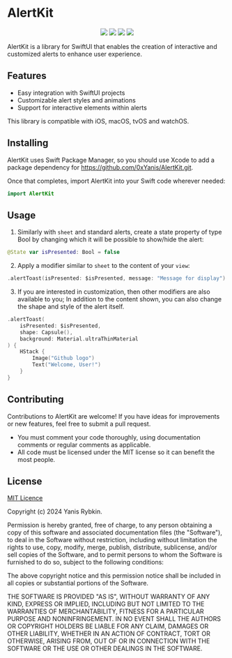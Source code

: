 # AlertKit

<p align="center">
    <img src="https://img.shields.io/badge/iOS-15.0+-27ae60.svg" />
    <img src="https://img.shields.io/badge/macOS-13.0+-2980b9.svg" />
    <img src="https://img.shields.io/badge/tvOS-15.0+-8e44ad.svg" />
    <img src="https://img.shields.io/badge/watchOS-8.0+-c0392b.svg" />
</p>

AlertKit is a library for SwiftUI that enables the creation of interactive and customized alerts to enhance user experience.

## Features

- Easy integration with SwiftUI projects
- Customizable alert styles and animations
- Support for interactive elements within alerts

This library is compatible with iOS, macOS, tvOS and watchOS.


## Installing

AlertKit uses Swift Package Manager, so you should use Xcode to add a package dependency for <https://github.com/0xYanis/AlertKit.git>.

Once that completes, import AlertKit into your Swift code wherever needed:

```swift
import AlertKit
```

## Usage

1. Similarly with `sheet` and standard alerts, create a state property of type Bool by changing which it will be possible to show/hide the alert:

```swift
@State var isPresented: Bool = false
```

2. Apply a modifier similar to `sheet` to the content of your `view`:

```swift
.alertToast(isPresented: $isPresented, message: "Message for display")
```

3. If you are interested in customization, then other modifiers are also available to you; In addition to the content shown, you can also change the shape and style of the alert itself.

```swift
.alertToast(
    isPresented: $isPresented,
    shape: Capsule(),
    background: Material.ultraThinMaterial
) {
    HStack {
        Image("Github logo")
        Text("Welcome, User!")
    }
}
```

## Contributing

Contributions to AlertKit are welcome! If you have ideas for improvements or new features, feel free to submit a pull request.

- You must comment your code thoroughly, using documentation comments or regular comments as applicable.
- All code must be licensed under the MIT license so it can benefit the most people.

## License

[MIT Licence](https://github.com/0xYanis/AlertKit/blob/main/LICENSE)

Copyright (c) 2024 Yanis Rybkin.

Permission is hereby granted, free of charge, to any person obtaining a copy of this software and associated documentation files (the "Software"), to deal in the Software without restriction, including without limitation the rights to use, copy, modify, merge, publish, distribute, sublicense, and/or sell copies of the Software, and to permit persons to whom the Software is furnished to do so, subject to the following conditions:

The above copyright notice and this permission notice shall be included in all copies or substantial portions of the Software.

THE SOFTWARE IS PROVIDED "AS IS", WITHOUT WARRANTY OF ANY KIND, EXPRESS OR IMPLIED, INCLUDING BUT NOT LIMITED TO THE WARRANTIES OF MERCHANTABILITY, FITNESS FOR A PARTICULAR PURPOSE AND NONINFRINGEMENT. IN NO EVENT SHALL THE AUTHORS OR COPYRIGHT HOLDERS BE LIABLE FOR ANY CLAIM, DAMAGES OR OTHER LIABILITY, WHETHER IN AN ACTION OF CONTRACT, TORT OR OTHERWISE, ARISING FROM, OUT OF OR IN CONNECTION WITH THE SOFTWARE OR THE USE OR OTHER DEALINGS IN THE SOFTWARE.
